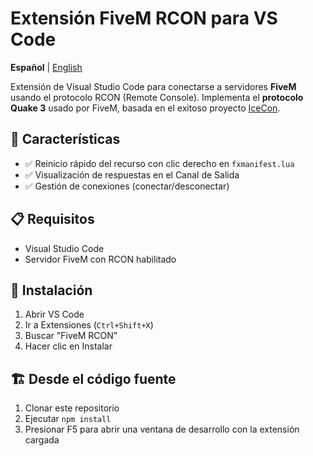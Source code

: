# Extensión FiveM RCON para VS Code

**Español** | [English](./README.md)

Extensión de Visual Studio Code para conectarse a servidores **FiveM** usando el protocolo RCON (Remote Console). Implementa el **protocolo Quake 3** usado por FiveM, basada en el exitoso proyecto [IceCon](https://github.com/icedream/icecon).

## 🎯 Características

- ✅ Reinicio rápido del recurso con clic derecho en `fxmanifest.lua`
- ✅ Visualización de respuestas en el Canal de Salida
- ✅ Gestión de conexiones (conectar/desconectar)

## 📋 Requisitos

- Visual Studio Code
- Servidor FiveM con RCON habilitado

## 🚀 Instalación

1. Abrir VS Code
2. Ir a Extensiones (`Ctrl+Shift+X`)
3. Buscar "FiveM RCON"
4. Hacer clic en Instalar

## 🏗 Desde el código fuente

1. Clonar este repositorio
2. Ejecutar `npm install`
3. Presionar F5 para abrir una ventana de desarrollo con la extensión cargada
